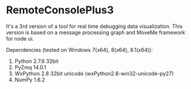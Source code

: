 RemoteConsolePlus3
==================

It's a 3rd version of a tool for real time debugging data visualization. This version is based on a message processing graph and MoveMe framework for node ui.

Dependencies (tested on Windows 7(x64), 8(x64), 8.1(x64)):
1) Python 2.7.6 32bit
2) PyZmq 14.0.1
3) WxPython 2.8 32bit unicode (wxPython2.8-win32-unicode-py27)
4) NumPy 1.6.2